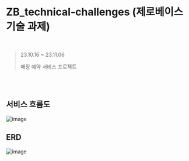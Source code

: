 # ZB_technical-challenges (제로베이스 기술 과제)
<br>   

> 23.10.16 ~ 23.11.06
>    
> 매장 예약 서비스 프로젝트

<br><br>

## 서비스 흐름도
![image](https://github.com/JoHyungJun/ZB_technical-challenges/assets/56953934/33c7271b-f1d8-470a-a65d-4ef61266c7d0)

## ERD
![image](https://github.com/JoHyungJun/ZB_technical-challenges/assets/56953934/7b1f3446-ef0e-4b0c-a90b-1e77b744063a)
